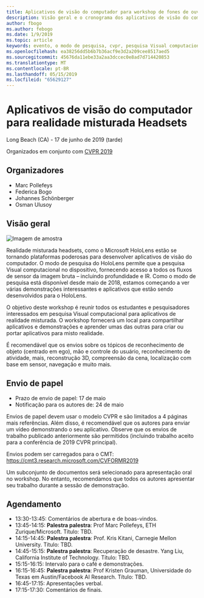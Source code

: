 ```yaml
---
title: Aplicativos de visão do computador para workshop de fones de ouvido de realidade mista na CVPR 2019
description: Visão geral e o cronograma dos aplicativos de visão do computador para workshop de fones de ouvido de realidade misturada, sejam entregues na conferência CVPR em junho de 2019.
author: fbogo
ms.author: febogo
ms.date: 1/9/2019
ms.topic: article
keywords: evento, o modo de pesquisa, cvpr, pesquisa Visual computacional, pesquisa, HoloLens
ms.openlocfilehash: ea38256dd5b6b7b36acf9e3d2a209cee8517aed5
ms.sourcegitcommit: 45676da11ebe33a2aa3dccec0e8ad7d714420853
ms.translationtype: MT
ms.contentlocale: pt-BR
ms.lasthandoff: 05/15/2019
ms.locfileid: "65629127"
---
```

# <a name="computer-vision-applications-for-mixed-reality-headsets"></a>Aplicativos de visão do computador para realidade misturada Headsets
Long Beach (CA) - 17 de junho de 2019 (tarde)

Organizados em conjunto com [CVPR 2019](http://cvpr2019.thecvf.com/)

## <a name="organizers"></a>Organizadores
* Marc Pollefeys
* Federica Bogo
* Johannes Schönberger
* Osman Ulusoy

## <a name="overview"></a>Visão geral

![Imagem de amostra](images/cvpr2019_teaser2.jpg)

Realidade misturada headsets, como o Microsoft HoloLens estão se tornando plataformas poderosas para desenvolver aplicativos de visão do computador. O modo de pesquisa do HoloLens permite que a pesquisa Visual computacional no dispositivo, fornecendo acesso a todos os fluxos de sensor da imagem bruta – incluindo profundidade e IR. Como o modo de pesquisa está disponível desde maio de 2018, estamos começando a ver várias demonstrações interessantes e aplicativos que estão sendo desenvolvidos para o HoloLens. 

O objetivo deste workshop é reunir todos os estudantes e pesquisadores interessados em pesquisa Visual computacional para aplicativos de realidade misturada. O workshop fornecerá um local para compartilhar aplicativos e demonstrações e aprender umas das outras para criar ou portar aplicativos para misto realidade. 

É recomendável que os envios sobre os tópicos de reconhecimento de objeto (centrado em ego), mão e controle do usuário, reconhecimento de atividade, mais, reconstrução 3D, compreensão da cena, localização com base em sensor, navegação e muito mais.

## <a name="paper-submission"></a>Envio de papel
* Prazo de envio de papel: 17 de maio
* Notificação para os autores de: 24 de maio

Envios de papel devem usar o modelo CVPR e são limitados a 4 páginas mais referências. Além disso, é recomendável que os autores para enviar um vídeo demonstrando o seu aplicativo.
Observe que os envios de trabalho publicado anteriormente são permitidos (incluindo trabalho aceito para a conferência de 2019 CVPR principal). 

Envios podem ser carregados para o CMT: https://cmt3.research.microsoft.com/CVFORMR2019

Um subconjunto de documentos será selecionado para apresentação oral no workshop. No entanto, recomendamos que todos os autores apresentar seu trabalho durante a sessão de demonstração.


## <a name="schedule"></a>Agendamento
* 13:30-13:45: Comentários de abertura e de boas-vindos.
* 13:45-14:15: **Palestra palestra**: Prof Marc Pollefeys, ETH Zurique/Microsoft. Título: TBD.
* 14:15-14:45: **Palestra palestra**: Prof. Kris Kitani, Carnegie Mellon University. Título: TBD.
* 14:45-15:15: **Palestra palestra**: Recuperação de desastre. Yang Liu, California Institute of Technology. Título: TBD.
* 15:15-16:15: Intervalo para o café e demonstrações.
* 16:15-16:45: **Palestra palestra**: Prof Kristen Grauman, Universidade do Texas em Austin/Facebook AI Research. Título: TBD.
* 16:45-17:15: Apresentações verbal.
* 17:15-17:30: Comentários de finais.
